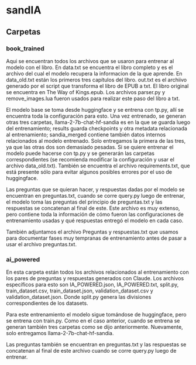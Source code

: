 # sandIA

## Carpetas

### book_trained

Aqui se encuentran todos los archivos que se usaron para entrenar al modelo con el libro. 
En data.txt se encuentra el libro completo y es el archivo del cual el modelo recupera la informacion 
de la que aprende. En data_old.txt están los primeros tres capítulos del libro. out.txt es el archiivo 
generado por el script que transforma el libro de EPUB a txt. El libro original se encuentra en 
The Way of Kings.epub. Los archivos parser.py y remove_images.lua fueron usados para realizar este paso 
del libro a txt. 

El modelo base se toma desde huggingface y se entrena con tp.py, allí se encuentra toda la configuración 
para esto. Una vez entrenado, se generan otras tres carpetas, llama-2-7b-chat-hf-sandia es en la que se 
guarda luego del entrenamiento; results guarda checkpoints y otra metadata relacionada al entrenamiento; 
sandia_merged contiene también datos internos relacionados al modelo entrenado. Solo entregamos la primera 
de las tres, ya que las otras dos son demasiado pesadas. Si se quiere entrenar el modelo puede hacerse con 
tp.py y se generarán las carpetas correspondientes (se recomienda modificar la configuración y usar el archivo 
data_old.txt). También se encuentra el archivo requirements.txt, que está presente sólo para evitar algunos 
posibles errores por el uso de huggingface. 

Las preguntas que se quieran hacer, y respuestas dadas por el modelo se encuentran en preguntas.txt, cuando 
se corre query.py luego de entrenar, el modelo toma las preguntas del principio de preguntas.txt y las respuestas 
se concatenan al final de este. Este archivo es muy extenso, pero contiene toda la información de cómo fueron 
las configuraciones de entrenamiento usadas y qué respuestas entregó el modelo en cada caso.

También adjuntamos el archivo Preguntas y respuestas.txt que usamos para documentar fases muy tempranas de 
entrenamiento antes de pasar a usar el archivo preguntas.txt.

### ai_powered

En esta carpeta están todos los archivos relacionados al entrenamiento con los pares de preguntas y respuestas 
generados con Claude. Los archivos específicos para esto son IA_POWERED.json, IA_POWERED.txt, split.py, 
train_dataset.csv, train_dataset.json, validation_dataset.csv y validation_dataset.json. Donde split.py genera 
las divisiones correspondientes de los datasets.

Para este entrenamiento el modelo sigue tomándose de huggingface, pero se entrena con train.py. Como en el caso 
anterior, cuando se entrena se generan también tres carpetas como se dijo anteriormente. Nuevamente, solo entregamos 
llama-2-7b-chat-hf-sandia.

Las preguntas también se encuentran en preguntas.txt y las respuestas se concatenan al final de este archivo cuando 
se corre query.py luego de entrenar.

